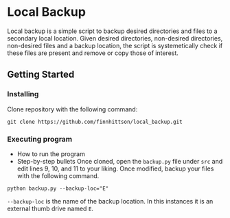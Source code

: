 # Local Backup

Local backup is a simple script to backup desired directories and files to a secondary local location. Given desired directories, non-desired directories, non-desired files and a backup location, the script is systemetically check if these files are present and remove or copy those of interest.

## Getting Started

### Installing

Clone repository with the following command:
```
git clone https://github.com/finnhittson/local_backup.git
```

### Executing program

* How to run the program
* Step-by-step bullets
Once cloned, open the `backup.py` file under `src` and edit lines 9, 10, and 11 to your liking. Once modified, backup your files with the following command.
```
python backup.py --backup-loc="E"
```
`--backup-loc` is the name of the backup location. In this instances it is an external thumb drive named `E`.

